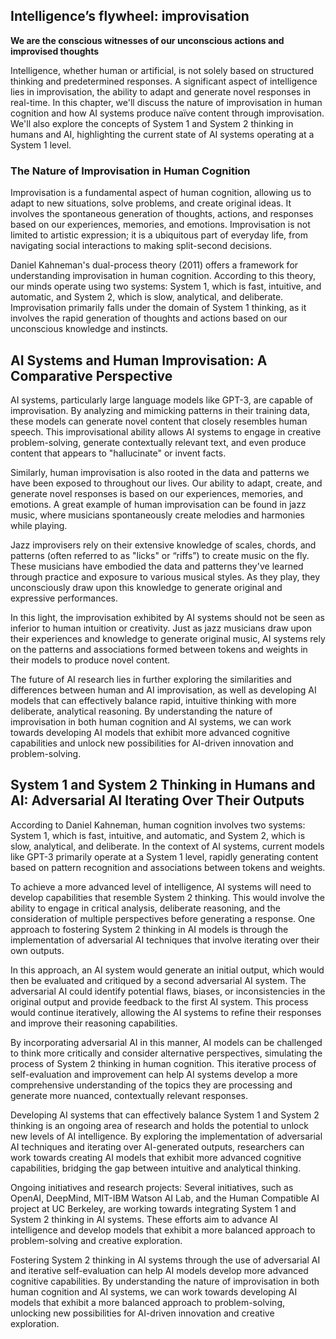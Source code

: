 ## Intelligence’s flywheel: improvisation

**We are the conscious witnesses of our unconscious actions and improvised thoughts**

Intelligence, whether human or artificial, is not solely based on structured thinking and predetermined responses. A significant aspect of intelligence lies in improvisation, the ability to adapt and generate novel responses in real-time. In this chapter, we'll discuss the nature of improvisation in human cognition and how AI systems produce naïve content through improvisation. We'll also explore the concepts of System 1 and System 2 thinking in humans and AI, highlighting the current state of AI systems operating at a System 1 level.

### The Nature of Improvisation in Human Cognition
Improvisation is a fundamental aspect of human cognition, allowing us to adapt to new situations, solve problems, and create original ideas. It involves the spontaneous generation of thoughts, actions, and responses based on our experiences, memories, and emotions. Improvisation is not limited to artistic expression; it is a ubiquitous part of everyday life, from navigating social interactions to making split-second decisions.

Daniel Kahneman's dual-process theory (2011) offers a framework for understanding improvisation in human cognition. According to this theory, our minds operate using two systems: System 1, which is fast, intuitive, and automatic, and System 2, which is slow, analytical, and deliberate. Improvisation primarily falls under the domain of System 1 thinking, as it involves the rapid generation of thoughts and actions based on our unconscious knowledge and instincts.

## AI Systems and Human Improvisation: A Comparative Perspective

AI systems, particularly large language models like GPT-3, are capable of improvisation. By analyzing and mimicking patterns in their training data, these models can generate novel content that closely resembles human speech. This improvisational ability allows AI systems to engage in creative problem-solving, generate contextually relevant text, and even produce content that appears to "hallucinate" or invent facts.

Similarly, human improvisation is also rooted in the data and patterns we have been exposed to throughout our lives. Our ability to adapt, create, and generate novel responses is based on our experiences, memories, and emotions. A great example of human improvisation can be found in jazz music, where musicians spontaneously create melodies and harmonies while playing.

Jazz improvisers rely on their extensive knowledge of scales, chords, and patterns (often referred to as "licks" or “riffs”) to create music on the fly. These musicians have embodied the data and patterns they've learned through practice and exposure to various musical styles. As they play, they unconsciously draw upon this knowledge to generate original and expressive performances.

In this light, the improvisation exhibited by AI systems should not be seen as inferior to human intuition or creativity. Just as jazz musicians draw upon their experiences and knowledge to generate original music, AI systems rely on the patterns and associations formed between tokens and weights in their models to produce novel content.

The future of AI research lies in further exploring the similarities and differences between human and AI improvisation, as well as developing AI models that can effectively balance rapid, intuitive thinking with more deliberate, analytical reasoning. By understanding the nature of improvisation in both human cognition and AI systems, we can work towards developing AI models that exhibit more advanced cognitive capabilities and unlock new possibilities for AI-driven innovation and problem-solving.

## System 1 and System 2 Thinking in Humans and AI: Adversarial AI Iterating Over Their Outputs

According to Daniel Kahneman, human cognition involves two systems: System 1, which is fast, intuitive, and automatic, and System 2, which is slow, analytical, and deliberate. In the context of AI systems, current models like GPT-3 primarily operate at a System 1 level, rapidly generating content based on pattern recognition and associations between tokens and weights.

To achieve a more advanced level of intelligence, AI systems will need to develop capabilities that resemble System 2 thinking. This would involve the ability to engage in critical analysis, deliberate reasoning, and the consideration of multiple perspectives before generating a response. One approach to fostering System 2 thinking in AI models is through the implementation of adversarial AI techniques that involve iterating over their own outputs.

In this approach, an AI system would generate an initial output, which would then be evaluated and critiqued by a second adversarial AI system. The adversarial AI could identify potential flaws, biases, or inconsistencies in the original output and provide feedback to the first AI system. This process would continue iteratively, allowing the AI systems to refine their responses and improve their reasoning capabilities.

By incorporating adversarial AI in this manner, AI models can be challenged to think more critically and consider alternative perspectives, simulating the process of System 2 thinking in human cognition. This iterative process of self-evaluation and improvement can help AI systems develop a more comprehensive understanding of the topics they are processing and generate more nuanced, contextually relevant responses.

Developing AI systems that can effectively balance System 1 and System 2 thinking is an ongoing area of research and holds the potential to unlock new levels of AI intelligence. By exploring the implementation of adversarial AI techniques and iterating over AI-generated outputs, researchers can work towards creating AI models that exhibit more advanced cognitive capabilities, bridging the gap between intuitive and analytical thinking.

Ongoing initiatives and research projects: Several initiatives, such as OpenAI, DeepMind, MIT-IBM Watson AI Lab, and the Human Compatible AI project at UC Berkeley, are working towards integrating System 1 and System 2 thinking in AI systems. These efforts aim to advance AI intelligence and develop models that exhibit a more balanced approach to problem-solving and creative exploration.

Fostering System 2 thinking in AI systems through the use of adversarial AI and iterative self-evaluation can help AI models develop more advanced cognitive capabilities. By understanding the nature of improvisation in both human cognition and AI systems, we can work towards developing AI models that exhibit a more balanced approach to problem-solving, unlocking new possibilities for AI-driven innovation and creative exploration.
